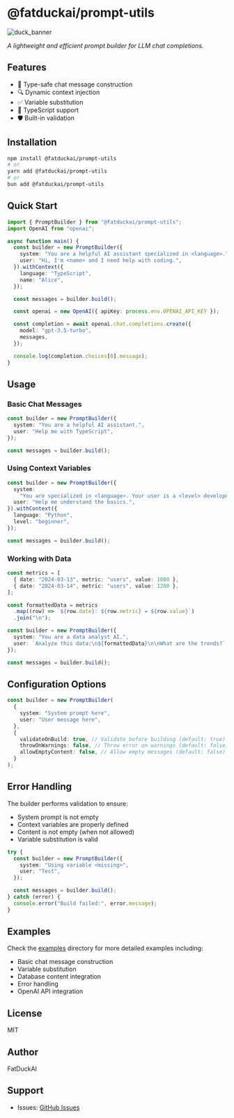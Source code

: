 # @fatduckai/prompt-utils

![duck_banner](https://github.com/user-attachments/assets/33c039c6-bd6a-436f-952e-fbc88ae07c50)

_A lightweight and efficient prompt builder for LLM chat completions._

## Features

- 🚀 Type-safe chat message construction
- 🔍 Dynamic context injection
- ✅ Variable substitution
- 📝 TypeScript support
- 🛡️ Built-in validation

## Installation

```bash
npm install @fatduckai/prompt-utils
# or
yarn add @fatduckai/prompt-utils
# or
bun add @fatduckai/prompt-utils
```

## Quick Start

```typescript
import { PromptBuilder } from "@fatduckai/prompt-utils";
import OpenAI from "openai";

async function main() {
  const builder = new PromptBuilder({
    system: "You are a helpful AI assistant specialized in <language>.",
    user: "Hi, I'm <name> and I need help with coding.",
  }).withContext({
    language: "TypeScript",
    name: "Alice",
  });

  const messages = builder.build();

  const openai = new OpenAI({ apiKey: process.env.OPENAI_API_KEY });

  const completion = await openai.chat.completions.create({
    model: "gpt-3.5-turbo",
    messages,
  });

  console.log(completion.choices[0].message);
}
```

## Usage

### Basic Chat Messages

```typescript
const builder = new PromptBuilder({
  system: "You are a helpful AI assistant.",
  user: "Help me with TypeScript",
});

const messages = builder.build();
```

### Using Context Variables

```typescript
const builder = new PromptBuilder({
  system:
    "You are specialized in <language>. Your user is a <level> developer.",
  user: "Help me understand the basics.",
}).withContext({
  language: "Python",
  level: "beginner",
});

const messages = builder.build();
```

### Working with Data

```typescript
const metrics = [
  { date: "2024-03-13", metric: "users", value: 1000 },
  { date: "2024-03-14", metric: "users", value: 1200 },
];

const formattedData = metrics
  .map((row) => `${row.date}: ${row.metric} = ${row.value}`)
  .join("\n");

const builder = new PromptBuilder({
  system: "You are a data analyst AI.",
  user: `Analyze this data:\n${formattedData}\n\nWhat are the trends?`,
});

const messages = builder.build();
```

## Configuration Options

```typescript
const builder = new PromptBuilder(
  {
    system: "System prompt here",
    user: "User message here",
  },
  {
    validateOnBuild: true, // Validate before building (default: true)
    throwOnWarnings: false, // Throw error on warnings (default: false)
    allowEmptyContent: false, // Allow empty messages (default: false)
  }
);
```

## Error Handling

The builder performs validation to ensure:

- System prompt is not empty
- Context variables are properly defined
- Content is not empty (when not allowed)
- Variable substitution is valid

```typescript
try {
  const builder = new PromptBuilder({
    system: "Using variable <missing>",
    user: "Test",
  });

  const messages = builder.build();
} catch (error) {
  console.error("Build failed:", error.message);
}
```

## Examples

Check the [examples](./examples) directory for more detailed examples including:

- Basic chat message construction
- Variable substitution
- Database content integration
- Error handling
- OpenAI API integration

## License

MIT

## Author

FatDuckAI

## Support

- Issues: [GitHub Issues](https://github.com/fatduckai/prompt-utils/issues)
